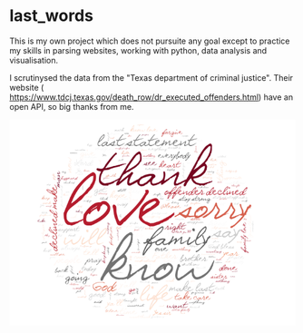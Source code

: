 # last_words
This is my own project which does not pursuite any goal except to practice my skills in parsing websites, working with python, data analysis and visualisation.

I scrutinysed the data from the "Texas department of criminal justice". Their website ( https://www.tdcj.texas.gov/death_row/dr_executed_offenders.html) have an open API, so big thanks from me. 

!['WordCloud'](https://github.com/lgktm/last_words/blob/master/Wcld.png)
